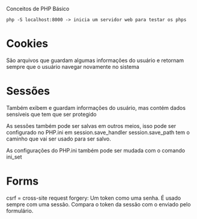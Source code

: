 Conceitos de PHP Básico

```
php -S localhost:8000 -> inicia um servidor web para testar os phps
```

# Cookies
São arquivos que guardam algumas informações do usuário e retornam sempre que o usuário navegar novamente no sistema

# Sessões
Também exibem e guardam informações do usuário, mas contém dados sensíveis que tem que ser protegido

As sessões também pode ser salvas em outros meios, isso pode ser configurado no PHP.ini em session.save_handler
session.save_path tem o caminho que vai ser usado para ser salvo.

As configurações do PHP.ini também pode ser mudada com o comando ini_set

# Forms

csrf = cross-site request forgery: Um token como uma senha. É usado sempre com uma sessão. Compara o token da sessão com o enviado pelo formulário.